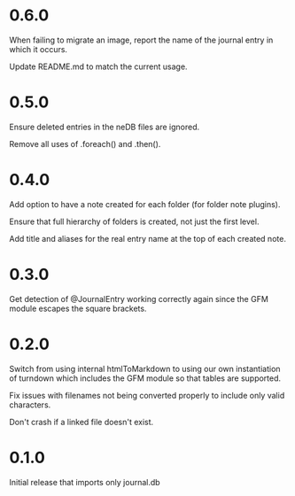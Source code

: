 # 0.6.0
When failing to migrate an image, report the name of the journal entry in which it occurs.

Update README.md to match the current usage.

# 0.5.0
Ensure deleted entries in the neDB files are ignored.

Remove all uses of .foreach() and .then().

# 0.4.0
Add option to have a note created for each folder (for folder note plugins).

Ensure that full hierarchy of folders is created, not just the first level.

Add title and aliases for the real entry name at the top of each created note.

# 0.3.0
Get detection of @JournalEntry working correctly again since the GFM module escapes the square brackets.

# 0.2.0
Switch from using internal htmlToMarkdown to using our own instantiation of turndown which includes the GFM module so that tables are supported.

Fix issues with filenames not being converted properly to include only valid characters.

Don't crash if a linked file doesn't exist.

# 0.1.0
Initial release that imports only journal.db